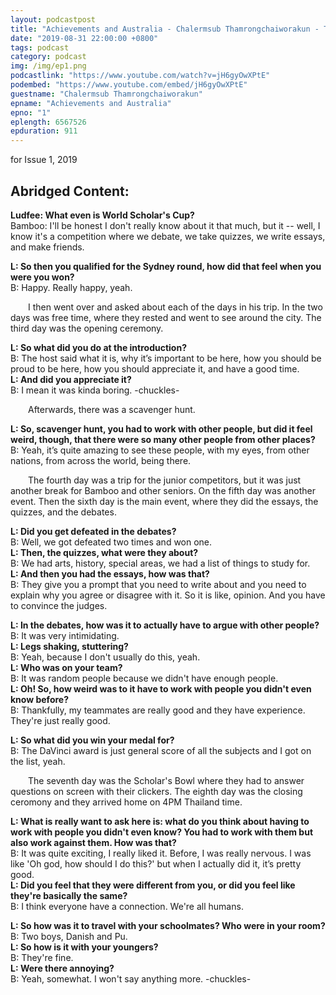 ```yaml
---
layout: podcastpost
title: "Achievements and Australia - Chalermsub Thamrongchaiworakun - The Student Report Podcast EP.1"
date: "2019-08-31 22:00:00 +0800"
tags: podcast
category: podcast
img: /img/ep1.png
podcastlink: "https://www.youtube.com/watch?v=jH6gyOwXPtE"
podembed: "https://www.youtube.com/embed/jH6gyOwXPtE"
guestname: "Chalermsub Thamrongchaiworakun"
epname: "Achievements and Australia"
epno: "1"
eplength: 6567526
epduration: 911
---
```

for Issue 1, 2019

Abridged Content:
------
**Ludfee: What even is World Scholar's Cup?**
<br>Bamboo: I'll be honest I don't really know about it
that much, but it -- well, I know it's a competition
where we debate, we take quizzes, we write
essays, and make friends. 

**L: So then you qualified for the Sydney round, 
how did that feel when you were you won?**
<br>B: Happy. Really happy, yeah.

&emsp;&emsp;I then went over and asked about each of the
days in his trip. In the two days was free time,
where they rested and went to see around the
city. The third day was the opening ceremony.

**L: So what did you do at the introduction?**<br>
B: The host said what it is, why it’s important to
be here, how you should be proud to be here, how
you should appreciate it, and have a good time.<br>
**L: And did you appreciate it?**<br>
B: I mean it was kinda boring. -chuckles-

&emsp;&emsp;Afterwards, there was a scavenger hunt.

**L: So, scavenger hunt, you had to work with
other people, but did it feel weird, though, that
there were so many other people from other
places?**<br>
B: Yeah, it’s quite amazing to see these people,
with my eyes, from other nations, from across the
world, being there.

&emsp;&emsp;The fourth day was a trip for the junior
competitors, but it was just another break for
Bamboo and other seniors. On the fifth day was
another event. Then the sixth day is the main
event, where they did the essays, the quizzes, and
the debates.

**L: Did you get defeated in the debates?**<br>
B: Well, we got defeated two times and won one.<br>
**L: Then, the quizzes, what were they about?**<br>
B: We had arts, history, special areas, we had a list
of things to study for.<br>
**L: And then you had the essays, how was that?**<br>
B: They give you a prompt that you need to write
about and you need to explain why you agree or
disagree with it. So it is like, opinion. And you
have to convince the judges.

**L: In the debates, how was it to actually have to
argue with other people?**<br>
B: It was very intimidating.<br>
**L: Legs shaking, stuttering?**<br>
B: Yeah, because I don't usually do this, yeah.<br>
**L: Who was on your team?**<br>
B: It was random people because we didn't have
enough people.<br>
**L: Oh! So, how weird was to it have to work
with people you didn't even know before?**<br>
B: Thankfully, my teammates are really good
and they have experience. They're just really
good.<br>

**L: So what did you win your medal for?**<br>
B: The DaVinci award is just general score
of all the subjects and I got on the list,
yeah.

&emsp;&emsp;The seventh day was the Scholar's
Bowl where they had to answer questions
on screen with their clickers. The eighth
day was the closing ceromony and they
arrived home on 4PM Thailand time.

**L: What is really want to ask here is: what
do you think about having to work with
people you didn't even know? You had to
work with them but also work against
them. How was that?**<br>
B: It was quite exciting, I really liked it.
Before, I was really nervous. I was like 'Oh
god, how should I do this?' but when I
actually did it, it’s pretty good.<br>
**L: Did you feel that they were different
from you, or did you feel like they're
basically the same?**<br>
B: I think everyone have a connection.
We're all humans.<br>

**L: So how was it to travel with your
schoolmates? Who were in your room?**<br>
B: Two boys, Danish and Pu.<br>
**L: So how is it with your youngers?**<br>
B: They're fine.<br>
**L: Were there annoying?**<br>
B: Yeah, somewhat. I won't say anything more.
-chuckles-